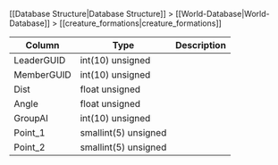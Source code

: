 [[Database Structure|Database Structure]] > [[World-Database|World-Database]] > [[creature_formations|creature_formations]]

Column | Type | Description
--- | --- | ---
LeaderGUID | int(10) unsigned | 
MemberGUID | int(10) unsigned | 
Dist | float unsigned | 
Angle | float unsigned | 
GroupAI | int(10) unsigned | 
Point_1 | smallint(5) unsigned | 
Point_2 | smallint(5) unsigned | 
